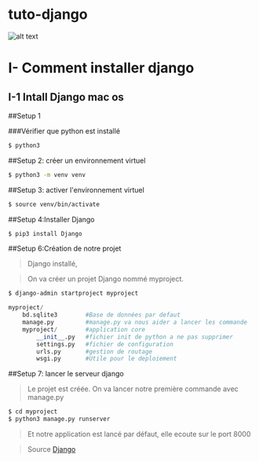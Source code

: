  # tuto-django
![alt text](https://static.djangoproject.com/img/icon-touch.e4872c4da341.png)

# I- Comment installer django
  ## I-1 Intall Django mac os

##Setup 1

###Vérifier que python est installé

```bash
$ python3
```
##Setup 2: créer un environnement virtuel
```bash
$ python3 -m venv venv
```
##Setup 3: activer l'environnement virtuel
```bash
$ source venv/bin/activate
```

##Setup 4:Installer Django

```bash
$ pip3 install Django
```
##Setup 6:Création de notre projet
> Django installé,

>On va créer un projet Django nommé myproject.

```bash
$ django-admin startproject myproject
```

```python
myproject/
    bd.sqlite3        #Base de données par defaut
    manage.py         #manage.py va nous aider a lancer les commande
    myproject/        #application core
        __init__.py   #fichier init de python a ne pas supprimer
        settings.py   #fichier de configuration
        urls.py       #gestion de routage
        wsgi.py       #Utile pour le deploiement
```
##Setup 7: lancer le serveur django
> Le projet est créée. On va lancer notre première commande avec manage.py

```bash
$ cd myproject
$ python3 manage.py runserver
```



> Et notre application est lancé par défaut, elle ecoute sur le port 8000

> Source [Django](https://docs.djangoproject.com/fr/2.2/intro/tutorial01/)
